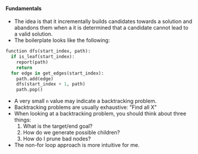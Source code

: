 #### Fundamentals
- The idea is that it incrementally builds candidates towards a solution and abandons them when a it is determined that a candidate cannot lead to a valid solution.
- The boilerplate looks like the following:
```python
function dfs(start_index, path):
  if is_leaf(start_index):
    report(path)
    return
  for edge in get_edges(start_index):
    path.add(edge)
    dfs(start_index + 1, path)
    path.pop()
```
- A very small `n` value may indicate a backtracking problem.
- Backtracking problems are usually exhaustive: "Find all X"
- When looking at a backtracking problem, you should think about three things:
	1. What is the target/end goal?
	2. How do we generate possible children?
	3. How do I prune bad nodes?
- The non-for loop approach is more intuitive for me.
